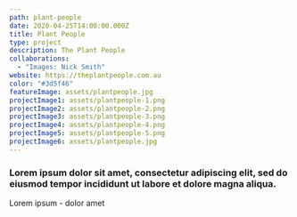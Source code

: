 ```yaml
---
path: plant-people
date: 2020-04-25T14:00:00.000Z
title: Plant People
type: project
description: The Plant People
collaborations:
  - "Images: Nick Smith"
website: https://theplantpeople.com.au
color: "#3d5f46"
featureImage: assets/plantpeople.jpg
projectImage1: assets/plantpeople-1.png
projectImage2: assets/plantpeople-2.png
projectImage3: assets/plantpeople-3.png
projectImage4: assets/plantpeople-4.png
projectImage5: assets/plantpeople-5.png
projectImage6: assets/plantpeople.jpg
---
```

### Lorem ipsum dolor sit amet, consectetur adipiscing elit, sed do eiusmod tempor incididunt ut labore et dolore magna aliqua.

Lorem ipsum - dolor amet
